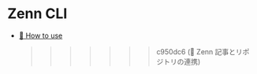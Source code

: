 # Zenn CLI

- [📘 How to use](https://zenn.dev/zenn/articles/zenn-cli-guide)
  > > > > > > > c950dc6 (🎉 Zenn 記事とリポジトリの連携)
